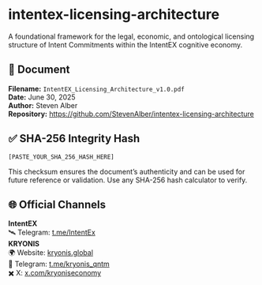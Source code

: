 # intentex-licensing-architecture

A foundational framework for the legal, economic, and ontological licensing structure of Intent Commitments within the IntentEX cognitive economy.

## 📄 Document

**Filename:** `IntentEX_Licensing_Architecture_v1.0.pdf`  
**Date:** June 30, 2025  
**Author:** Steven Alber  
**Repository:** https://github.com/StevenAlber/intentex-licensing-architecture

## ✅ SHA-256 Integrity Hash

`[PASTE_YOUR_SHA_256_HASH_HERE]`

This checksum ensures the document’s authenticity and can be used for future reference or validation. Use any SHA-256 hash calculator to verify.

## 🌐 Official Channels

**IntentEX**  
🛰️ Telegram: [t.me/IntentEx](https://t.me/IntentEx)  
**KRYONIS**  
🌍 Website: [kryonis.global](https://kryonis.global)  
📡 Telegram: [t.me/kryonis_qntm](https://t.me/kryonis_qntm)  
✖️ X: [x.com/kryoniseconomy](https://x.com/kryoniseconomy)
